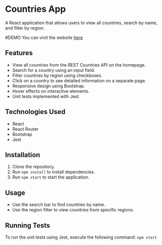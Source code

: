 # Countries App

A React application that allows users to view all countries, search by name, and filter by region.

#DEMO
You can vivit the website [here](https://dileine.github.io/countries-app/)

## Features

- View all countries from the REST Countries API on the homepage.
- Search for a country using an input field.
- Filter countries by region using checkboxes.
- Click on a country to see detailed information on a separate page.
- Responsive design using Bootstrap.
- Hover effects on interactive elements.
- Unit tests implemented with Jest.

## Technologies Used

- React
- React Router
- Bootstrap
- Jest

## Installation

1. Clone the repository.
2. Run `npm install` to install dependencies.
3. Run `npm start` to start the application.

## Usage

- Use the search bar to find countries by name.
- Use the region filter to view countries from specific regions.

## Running Tests

To run the unit tests using Jest, execute the following command: `npm start`
